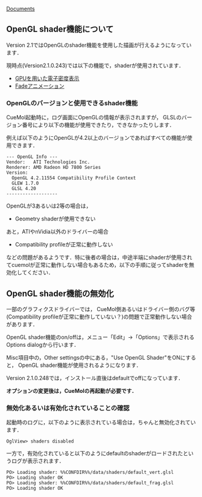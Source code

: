 [Documents](../../Documents)
## OpenGL shader機能について
Version 2.1ではOpenGLのshader機能を使用した描画が行えるようになっています．

現時点(Version2.1.0.243)では以下の機能で，shaderが使用されています．

*  [GPUを用いた電子密度表示](../../cuemol2/GPUDensityMap)
*  [Fadeアニメーション](../../cuemol2/Anim_ShowHide)


### OpenGLのバージョンと使用できるshader機能

CueMol起動時に，ログ画面にOpenGLの情報が表示されますが，
GLSLのバージョン番号により以下の機能が使用できたり，できなかったりします．

例えば以下のようにOpenGLが4.2以上のバージョンであればすべての機能が使用できます．
```
--- OpenGL Info ---
Vendor:   ATI Technologies Inc.
Renderer: AMD Radeon HD 7800 Series
Version:
  OpenGL 4.2.11554 Compatibility Profile Context
  GLEW 1.7.0
  GLSL 4.20
-------------------
```

OpenGLが3あるいは2等の場合は，

*  Geometry shaderが使用できない

あと，ATIやnVidia以外のドライバーの場合

*  Compatibility profileが正常に動作しない

などの問題があるようです．特に後者の場合は，中途半端にshaderが使用されてcuemolが正常に動作しない場合もあるため，以下の手順に従ってshaderを無効化してください．

## OpenGL shader機能の無効化

一部のグラフィクスドライバーでは，
CueMol側あるいはドライバー側のバグ等(Compatibility profileが正常に動作していない？)の問題で正常動作しない場合があります．

OpenGL shader機能のon/offは，メニュー「Edit」→「Options」で表示されるOptions dialogから行います．

Misc項目中の，Other settingsの中にある，"Use OpenGL Shader"をONにすると，
OpenGL shader機能が使用されるようになります．

Version 2.1.0.248では，インストール直後はdefaultでoffになっています．

**オプションの変更後は，CueMolの再起動が必要です．**

### 無効化あるいは有効化されていることの確認
起動時のログに，以下のように表示されている場合は，ちゃんと無効化されています．
```
OglView> shaders disabled
```

一方で，有効化されていると以下のようにdefaultのshaderがロードされたというログが表示されます．
```
PO> Loading shader: %%CONFDIR%%/data/shaders/default_vert.glsl
PO> Loading shader OK
PO> Loading shader: %%CONFDIR%%/data/shaders/default_frag.glsl
PO> Loading shader OK
```
